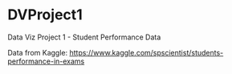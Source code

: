 # DVProject1
Data Viz Project 1 - Student Performance Data

Data from Kaggle: https://www.kaggle.com/spscientist/students-performance-in-exams
